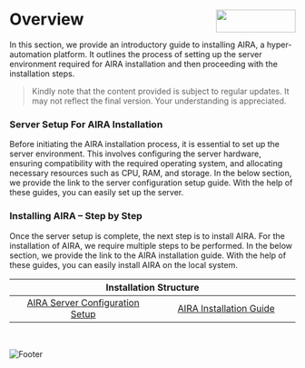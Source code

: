# Overview  <img align="right" width="140" height="40" src="https://github.com/airacommunity/AIRA-Installation/assets/153823636/2aee8e84-f308-4494-a715-afd9421b606e"> 

In this section, we provide an introductory guide to installing AIRA, a hyper-automation platform. It outlines the process of setting up the server environment required for AIRA installation and then proceeding with the installation steps.

> Kindly note that the content provided is subject to regular updates. It may not reflect the final version. Your understanding is appreciated.

### Server Setup For AIRA Installation

Before initiating the AIRA installation process, it is essential to set up the server environment. This involves configuring the server hardware, ensuring compatibility with the required operating system, and allocating necessary resources such as CPU, RAM, and storage. In the below section, we provide the link to the server configuration setup guide. With the help of these guides, you can easily set up the server.

### Installing AIRA – Step by Step

Once the server setup is complete, the next step is to install AIRA. For the installation of AIRA, we require multiple steps to be performed. In the below section, we provide the link to the AIRA installation guide. With the help of these guides, you can easily install AIRA on the local system.

<div class="table-container">
<table class="my-table">
<thead>
<tr>
<th colspan="2">Installation Structure</th>
</tr>
</thead>
<tbody>
<tr>
<td align="center" width="600"><a href="https://wiki.aira.fr/docs/server-configuration/">AIRA Server Configuration Setup</a></td>
<td align="center" width="600"><a href="https://wiki.aira.fr/docs/aira-installation/">AIRA Installation Guide</a></td>
</tr>
</tbody>
</table>
</div>

<br>

![Footer](https://github.com/airacommunity/AIRA-Installation/assets/153823636/f78c5168-fae6-4a12-a01d-8e98fe7d7ae2)

